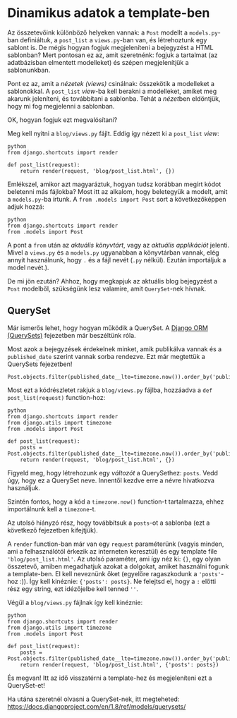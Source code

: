 # Dinamikus adatok a template-ben

Az összetevőink különböző helyeken vannak: a `Post` modellt a `models.py`-ban definiáltuk, a `post_list` a `views.py`-ban van, és létrehoztunk egy sablont is. De mégis hogyan fogjuk megjeleníteni a bejegyzést a HTML sablonban? Mert pontosan ez az, amit szeretnénk: fogjuk a tartalmat (az adatbázisban elmentett modelleket) és szépen megjelenítjük a sablonunkban.

Pont ez az, amit a *nézetek (views)* csinálnak: összekötik a modelleket a sablonokkal. A `post_list` *view*-ba kell berakni a modelleket, amiket meg akarunk jeleníteni, és továbbítani a sablonba. Tehát a *nézet*ben eldöntjük, hogy mi fog megjelenni a sablonban.

OK, hogyan fogjuk ezt megvalósítani?

Meg kell nyitni a `blog/views.py` fájlt. Eddig így nézett ki a `post_list` *view*:

    python
    from django.shortcuts import render
    
    def post_list(request):
        return render(request, 'blog/post_list.html', {})
    

Emlékszel, amikor azt magyaráztuk, hogyan tudsz korábban megírt kódot beletenni más fájlokba? Most itt az alkalom, hogy beletegyük a modelt, amit a `models.py`-ba írtunk. A `from .models import Post` sort a következőképpen adjuk hozzá:

    python
    from django.shortcuts import render
    from .models import Post
    

A pont a `from` után az *aktuális könyvtárt*, vagy az *aktuális applikációt* jelenti. Mivel a `views.py` és a `models.py` ugyanabban a könyvtárban vannak, elég annyit használnunk, hogy `.` és a fájl nevét (`.py` nélkül). Ezután importáljuk a model nevét.).

De mi jön ezután? Ahhoz, hogy megkapjuk az aktuális blog bejegyzést a `Post` modelből, szükségünk lesz valamire, amit `QuerySet`-nek hívnak.

## QuerySet

Már ismerős lehet, hogy hogyan működik a QuerySet. A [Django ORM (QuerySets)][1] fejezetben már beszéltünk róla.

 [1]: ../django_orm/README.md

Most azok a bejegyzések érdekelnek minket, amik publikálva vannak és a `published_date` szerint vannak sorba rendezve. Ezt már megtettük a QuerySets fejezetben!

    Post.objects.filter(published_date__lte=timezone.now()).order_by('published_date')
    

Most ezt a kódrészletet rakjuk a `blog/views.py` fájlba, hozzáadva a `def post_list(request)` function-hoz:

    python
    from django.shortcuts import render
    from django.utils import timezone
    from .models import Post
    
    def post_list(request):
        posts = Post.objects.filter(published_date__lte=timezone.now()).order_by('published_date')
        return render(request, 'blog/post_list.html', {})
    

Figyeld meg, hogy létrehozunk egy *változót* a QuerySethez: `posts`. Vedd úgy, hogy ez a QuerySet neve. Innentől kezdve erre a névre hivatkozva használjuk.

Szintén fontos, hogy a kód a `timezone.now()` function-t tartalmazza, ehhez importálnunk kell a `timezone`-t.

Az utolsó hiányzó rész, hogy továbbítsuk a `posts`-ot a sablonba (ezt a következő fejezetben kifejtjük).

A `render` function-ban már van egy `request` paraméterünk (vagyis minden, ami a felhasználótól érkezik az interneten keresztül) és egy template file `'blog/post_list.html'`. Az utolsó paraméter, ami így néz ki: `{}`, egy olyan összetevő, amiben megadhatjuk azokat a dolgokat, amiket használni fogunk a template-ben. El kell neveznünk őket (egyelőre ragaszkodunk a `'posts'`-hoz :)). Így kell kinéznie: `{'posts': posts}`. Ne felejtsd el, hogy a `:` előtti rész egy string, ezt idézőjelbe kell tenned `''`.

Végül a `blog/views.py` fájlnak így kell kinéznie:

    python
    from django.shortcuts import render
    from django.utils import timezone
    from .models import Post
    
    def post_list(request):
        posts = Post.objects.filter(published_date__lte=timezone.now()).order_by('published_date')
        return render(request, 'blog/post_list.html', {'posts': posts})
    

És megvan! Itt az idő visszatérni a template-hez és megjeleníteni ezt a QuerySet-et!

Ha utána szeretnél olvasni a QuerySet-nek, itt megteheted: https://docs.djangoproject.com/en/1.8/ref/models/querysets/